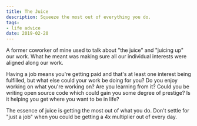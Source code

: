 ```yaml
---
title: The Juice
description: Squeeze the most out of everything you do.
tags:
- life advice
date: 2019-02-20
---
```


A former coworker of mine used to talk about "the juice" and "juicing up" our
work. What he meant was making sure all our individual interests were aligned
along our work.

Having a job means you're getting paid and that's at least one interest being
fulfilled, but what else could your work be doing for you? Do you enjoy working
on what you're working on? Are you learning from it? Could you be writing open
source code which could gain you some degree of prestige? Is it helping you get
where you want to be in life?

The essence of juice is getting the most out of what you do. Don't settle for
"just a job" when you could be getting a 4x multiplier out of every day.
